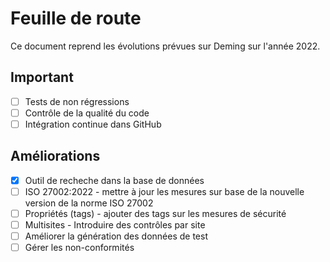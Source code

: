 # Feuille de route

Ce document reprend les évolutions prévues sur Deming sur l'année 2022.

## Important

* [ ] Tests de non régressions
* [ ] Contrôle de la qualité du code
* [ ] Intégration continue dans GitHub

## Améliorations

* [x] Outil de recheche dans la base de données
* [ ] ISO 27002:2022 - mettre à jour les mesures sur base de la nouvelle version de la norme ISO 27002
* [ ] Propriétés (tags) - ajouter des tags sur les mesures de sécurité
* [ ] Multisites - Introduire des contrôles par site 
* [ ] Améliorer la génération des données de test
* [ ] Gérer les non-conformités
